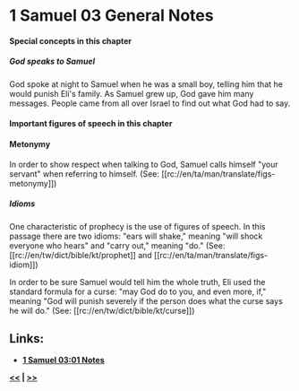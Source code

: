 # 1 Samuel 03 General Notes #

#### Special concepts in this chapter ####

##### God speaks to Samuel #####

God spoke at night to Samuel when he was a small boy, telling him that he would punish Eli's family. As Samuel grew up, God gave him many messages. People came from all over Israel to find out what God had to say. 

#### Important figures of speech in this chapter ####

#### Metonymy #####

In order to show respect when talking to God, Samuel calls himself "your servant" when referring to himself. (See: [[rc://en/ta/man/translate/figs-metonymy]])

##### Idioms #####

One characteristic of prophecy is the use of figures of speech. In this passage there are two idioms: "ears will shake," meaning "will shock everyone who hears" and "carry out," meaning "do." (See: [[rc://en/tw/dict/bible/kt/prophet]] and [[rc://en/ta/man/translate/figs-idiom]])

In order to be sure Samuel would tell him the whole truth, Eli used the standard formula for a curse: "may God do to you, and even more, if," meaning "God will punish severely if the person does what the curse says he will do." (See: [[rc://en/tw/dict/bible/kt/curse]])

## Links: ##

* __[1 Samuel 03:01 Notes](./01.md)__

__[<<](../02/intro.md) | [>>](../04/intro.md)__
